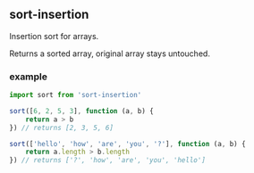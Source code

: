 ## sort-insertion
Insertion sort for arrays.

Returns a sorted array, original array stays untouched.

### example
```js
import sort from 'sort-insertion'

sort([6, 2, 5, 3], function (a, b) {
	return a > b
}) // returns [2, 3, 5, 6]

sort(['hello', 'how', 'are', 'you', '?'], function (a, b) {
	return a.length > b.length
}) // returns ['?', 'how', 'are', 'you', 'hello']

```
